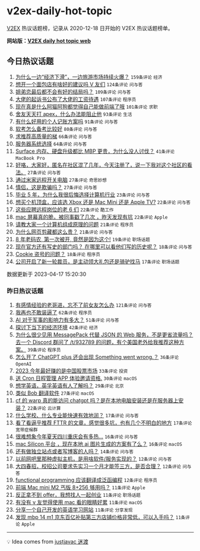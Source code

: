 # v2ex-daily-hot-topic

[V2EX](https://www.v2ex.com/) 热议话题榜，记录从 2020-12-18 日开始的 V2EX 热议话题榜单。

**网站版：[V2EX daily hot topic web](https://boojack.github.io/v2ex-daily-hot-topic-web/)**

## 今日热议话题

<!-- TODAY BEGIN -->

1. [为什么一边“经济下滑”，一边旅游市场持续火爆？](https://www.v2ex.com/t/933053) `159条评论` `经济`
1. [想开一个面包店有啥好的建议吗 V 友们](https://www.v2ex.com/t/933044) `124条评论` `问与答`
1. [姐弟恋最后都不会有好的结局吗？](https://www.v2ex.com/t/933056) `109条评论` `问与答`
1. [大佬的起诉书公布了大佬的工资待遇](https://www.v2ex.com/t/933037) `107条评论` `程序员`
1. [现在真是什么阿猫阿狗都觉得自己能做前端了哦](https://www.v2ex.com/t/933052) `101条评论` `求职`
1. [舍友天天打 apex，什么办法能阻止他](https://www.v2ex.com/t/933164) `93条评论` `生活`
1. [有什么好用的个人记账方案吗](https://www.v2ex.com/t/933058) `91条评论` `问与答`
1. [软考怎么备考比较好](https://www.v2ex.com/t/933087) `80条评论` `问与答`
1. [求推荐高质量的梯](https://www.v2ex.com/t/933080) `66条评论` `问与答`
1. [服务器系统选择](https://www.v2ex.com/t/933043) `64条评论` `问与答`
1. [Surface 内存、硬盘升级都比 MBP 更贵，为什么没人讨伐？](https://www.v2ex.com/t/933198) `41条评论` `MacBook Pro`
1. [好咯，大家好，匿名在社区混了几年，今天注册了，说一下我对这个社区的看法。](https://www.v2ex.com/t/933168) `27条评论` `问与答`
1. [通过米家远程开关电脑](https://www.v2ex.com/t/933127) `27条评论` `奇思妙想`
1. [情侣，这是欺骗吗？](https://www.v2ex.com/t/933105) `27条评论` `问与答`
1. [毕业 5 年，为什么我很后悔选择计算机行业](https://www.v2ex.com/t/933209) `23条评论` `问与答`
1. [想买个机顶盒，应该选 Xbox 还是 Mac Mini 还是 Apple TV?](https://www.v2ex.com/t/933233) `22条评论` `问与答`
1. [这些应聘远程岗位的老 6 们](https://www.v2ex.com/t/933193) `22条评论` `酷工作`
1. [mac 屏幕真的脆，被同事戳了几次 ，昨天发现有坑](https://www.v2ex.com/t/933151) `22条评论` `Apple`
1. [请教大家一个计算机组成原理的问题](https://www.v2ex.com/t/933184) `21条评论` `程序员`
1. [为什么网页剪藏都这么贵？](https://www.v2ex.com/t/933107) `21条评论` `问与答`
1. [8 年老码农, 第一次被开, 竟然是因为这个!](https://www.v2ex.com/t/933074) `19条评论` `职场话题`
1. [现在官方还有写史的部门吗？ 在哪里可以看他们写的历史呢？](https://www.v2ex.com/t/933221) `18条评论` `问与答`
1. [Cookie 盗号的问题？](https://www.v2ex.com/t/933054) `18条评论` `程序员`
1. [公司开启了新一轮裁员，是主动领大礼包还是骑驴找马](https://www.v2ex.com/t/933145) `17条评论` `职场话题`

数据更新于 2023-04-17 15:20:30

<!-- TODAY END -->

### 昨日热议话题

<!-- YESTERDAY BEGIN -->

1. [有感情经验的老哥进，忘不了前女友怎么办](https://www.v2ex.com/t/932912) `121条评论` `问与答`
1. [我再也不敢装逼了](https://www.v2ex.com/t/932863) `62条评论` `程序员`
1. [AI 对于军事的影响力有多大？](https://www.v2ex.com/t/932862) `51条评论` `问与答`
1. [探讨下当下的经济环境](https://www.v2ex.com/t/932889) `42条评论` `经济`
1. [为什么很少见用 MessagePack 代替 JSON 的 Web 服务，不是更省流量吗？去一个 Discord 群问了 /t/932789 的问题，有个美国老外给我推荐这种方案。](https://www.v2ex.com/t/932879) `39条评论` `程序员`
1. [怎么开了 ChatGPT plus 还会出现 Something went wrong.？](https://www.v2ex.com/t/932930) `36条评论` `OpenAI`
1. [2023 今年最好赚的是中国股票市场](https://www.v2ex.com/t/932880) `33条评论` `投资`
1. [送 Cron 日程管理 APP 体验邀请资格.](https://www.v2ex.com/t/932869) `30条评论` `macOS`
1. [想学英语，英孚英语有人了解吗？](https://www.v2ex.com/t/932909) `29条评论` `北京`
1. [类似 Bob 翻译软件](https://www.v2ex.com/t/932954) `27条评论` `macOS`
1. [cf 的 warp 真的能访问 chatgpt 吗？是在本地电脑安装还是在服务器上安装？](https://www.v2ex.com/t/932868) `22条评论` `云计算`
1. [什么学校、什么专业能快速有效地润？](https://www.v2ex.com/t/932998) `17条评论` `问与答`
1. [看了看逼乎推荐 FTTR 的文章，感觉很多坑，也有几个不明白的地方](https://www.v2ex.com/t/932975) `17条评论` `宽带症候群`
1. [很难想象今年夏天四川重庆会有多热...](https://www.v2ex.com/t/932917) `16条评论` `问与答`
1. [mac Silicon 平台 ，现在本地 ai 图片生成的方案有了么？](https://www.v2ex.com/t/932870) `16条评论` `macOS`
1. [还有做独立站点或者写博客的人吗？](https://www.v2ex.com/t/932931) `14条评论` `问与答`
1. [以前网吧里那种虚拟主机，是用啥软件/服务实现的？](https://www.v2ex.com/t/932973) `12条评论` `问与答`
1. [大四春招，校招公司要求先实习一个月才能签三方，是否合理？](https://www.v2ex.com/t/932865) `12条评论` `问与答`
1. [functional programming 应该翻译成泛函编程](https://www.v2ex.com/t/932856) `12条评论` `程序员`
1. [前端 Mac mini M2 丐版 8+256 够用吗？](https://www.v2ex.com/t/933005) `11条评论` `Apple`
1. [反正拿不到 offer，我想找人一起创业](https://www.v2ex.com/t/932993) `11条评论` `职场话题`
1. [有没有 v 友觉得使用 mac 看的眼睛好累](https://www.v2ex.com/t/932937) `11条评论` `macOS`
1. [分享一个自己开发的英语学习网站](https://www.v2ex.com/t/932928) `11条评论` `分享发现`
1. [发现 mbp 14 m1 京东百亿补贴第三方店铺价格非常低，可以入手吗？](https://www.v2ex.com/t/932900) `11条评论` `Apple`

<!-- YESTERDAY END -->

---

💡 Idea comes from [justjavac 迷渡](https://github.com/justjavac/)
